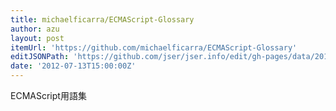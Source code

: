 ```yaml
---
title: michaelficarra/ECMAScript-Glossary
author: azu
layout: post
itemUrl: 'https://github.com/michaelficarra/ECMAScript-Glossary'
editJSONPath: 'https://github.com/jser/jser.info/edit/gh-pages/data/2012/07/index.json'
date: '2012-07-13T15:00:00Z'
---
```

ECMAScript用語集
